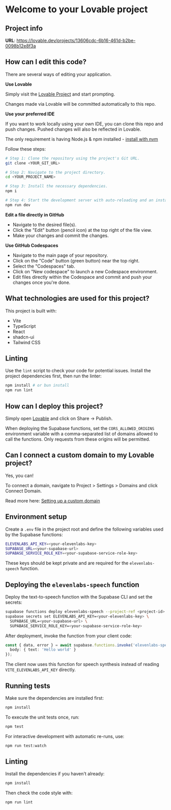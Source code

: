 # Welcome to your Lovable project

## Project info

**URL**: https://lovable.dev/projects/13606cdc-6b16-461d-b2be-0098b12e8f3a

## How can I edit this code?

There are several ways of editing your application.

**Use Lovable**

Simply visit the [Lovable Project](https://lovable.dev/projects/13606cdc-6b16-461d-b2be-0098b12e8f3a) and start prompting.

Changes made via Lovable will be committed automatically to this repo.

**Use your preferred IDE**

If you want to work locally using your own IDE, you can clone this repo and push changes. Pushed changes will also be reflected in Lovable.

The only requirement is having Node.js & npm installed - [install with nvm](https://github.com/nvm-sh/nvm#installing-and-updating)

Follow these steps:

```sh
# Step 1: Clone the repository using the project's Git URL.
git clone <YOUR_GIT_URL>

# Step 2: Navigate to the project directory.
cd <YOUR_PROJECT_NAME>

# Step 3: Install the necessary dependencies.
npm i

# Step 4: Start the development server with auto-reloading and an instant preview.
npm run dev
```

**Edit a file directly in GitHub**

- Navigate to the desired file(s).
- Click the "Edit" button (pencil icon) at the top right of the file view.
- Make your changes and commit the changes.

**Use GitHub Codespaces**

- Navigate to the main page of your repository.
- Click on the "Code" button (green button) near the top right.
- Select the "Codespaces" tab.
- Click on "New codespace" to launch a new Codespace environment.
- Edit files directly within the Codespace and commit and push your changes once you're done.

## What technologies are used for this project?

This project is built with:

- Vite
- TypeScript
- React
- shadcn-ui
- Tailwind CSS

## Linting

Use the `lint` script to check your code for potential issues. Install the
project dependencies first, then run the linter:

```sh
npm install # or bun install
npm run lint
```

## How can I deploy this project?

Simply open [Lovable](https://lovable.dev/projects/13606cdc-6b16-461d-b2be-0098b12e8f3a) and click on Share -> Publish.

When deploying the Supabase functions, set the `CORS_ALLOWED_ORIGINS` environment
variable with a comma-separated list of domains allowed to call the functions.
Only requests from these origins will be permitted.

## Can I connect a custom domain to my Lovable project?

Yes, you can!

To connect a domain, navigate to Project > Settings > Domains and click Connect Domain.

Read more here: [Setting up a custom domain](https://docs.lovable.dev/tips-tricks/custom-domain#step-by-step-guide)

## Environment setup

Create a `.env` file in the project root and define the following variables used by the Supabase functions:

```sh
ELEVENLABS_API_KEY=<your-elevenlabs-key>
SUPABASE_URL=<your-supabase-url>
SUPABASE_SERVICE_ROLE_KEY=<your-supabase-service-role-key>
```

These keys should be kept private and are required for the `elevenlabs-speech` function.

## Deploying the `elevenlabs-speech` function

Deploy the text-to-speech function with the Supabase CLI and set the secrets:

```sh
supabase functions deploy elevenlabs-speech --project-ref <project-id>
supabase secrets set ELEVENLABS_API_KEY=<your-elevenlabs-key> \
  SUPABASE_URL=<your-supabase-url> \
  SUPABASE_SERVICE_ROLE_KEY=<your-supabase-service-role-key>
```

After deployment, invoke the function from your client code:

```ts
const { data, error } = await supabase.functions.invoke('elevenlabs-speech', {
  body: { text: 'Hello world' }
});
```

The client now uses this function for speech synthesis instead of reading `VITE_ELEVENLABS_API_KEY` directly.

## Running tests

Make sure the dependencies are installed first:

```sh
npm install
```

To execute the unit tests once, run:

```sh
npm test
```

For interactive development with automatic re-runs, use:

```sh
npm run test:watch
```

## Linting

Install the dependencies if you haven't already:

```sh
npm install
```

Then check the code style with:

```sh
npm run lint
```
